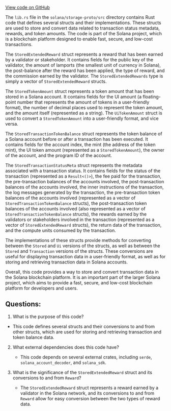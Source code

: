 
[View code on GitHub](https://github.com/solana-labs/solana/blob/master/storage-proto/src/lib.rs)

The `lib.rs` file in the `solana/storage-proto/src` directory contains Rust code that defines several structs and their implementations. These structs are used to store and convert data related to transaction status metadata, rewards, and token amounts. The code is part of the Solana project, which is a blockchain platform designed to enable fast, secure, and low-cost transactions.

The `StoredExtendedReward` struct represents a reward that has been earned by a validator or stakeholder. It contains fields for the public key of the validator, the amount of lamports (the smallest unit of currency in Solana), the post-balance after the reward has been applied, the type of reward, and the commission earned by the validator. The `StoredExtendedRewards` type is simply a vector of `StoredExtendedReward` structs.

The `StoredTokenAmount` struct represents a token amount that has been stored in a Solana account. It contains fields for the UI amount (a floating-point number that represents the amount of tokens in a user-friendly format), the number of decimal places used to represent the token amount, and the amount itself (represented as a string). The `UiTokenAmount` struct is used to convert a `StoredTokenAmount` into a user-friendly format, and vice versa.

The `StoredTransactionTokenBalance` struct represents the token balance of a Solana account before or after a transaction has been executed. It contains fields for the account index, the mint (the address of the token mint), the UI token amount (represented as a `StoredTokenAmount`), the owner of the account, and the program ID of the account.

The `StoredTransactionStatusMeta` struct represents the metadata associated with a transaction status. It contains fields for the status of the transaction (represented as a `Result<()>`), the fee paid for the transaction, the pre-transaction balances of the accounts involved, the post-transaction balances of the accounts involved, the inner instructions of the transaction, the log messages generated by the transaction, the pre-transaction token balances of the accounts involved (represented as a vector of `StoredTransactionTokenBalance` structs), the post-transaction token balances of the accounts involved (also represented as a vector of `StoredTransactionTokenBalance` structs), the rewards earned by the validators or stakeholders involved in the transaction (represented as a vector of `StoredExtendedReward` structs), the return data of the transaction, and the compute units consumed by the transaction.

The implementations of these structs provide methods for converting between the `Stored` and `Ui` versions of the structs, as well as between the `Stored` and `Transaction` versions of the structs. These conversions are useful for displaying transaction data in a user-friendly format, as well as for storing and retrieving transaction data in Solana accounts.

Overall, this code provides a way to store and convert transaction data in the Solana blockchain platform. It is an important part of the larger Solana project, which aims to provide a fast, secure, and low-cost blockchain platform for developers and users.
## Questions: 
 1. What is the purpose of this code?
   - This code defines several structs and their conversions to and from other structs, which are used for storing and retrieving transaction and token balance data.

2. What external dependencies does this code have?
   - This code depends on several external crates, including `serde`, `solana_account_decoder`, and `solana_sdk`.

3. What is the significance of the `StoredExtendedReward` struct and its conversions to and from `Reward`?
   - The `StoredExtendedReward` struct represents a reward earned by a validator in the Solana network, and its conversions to and from `Reward` allow for easy conversion between the two types of reward data.